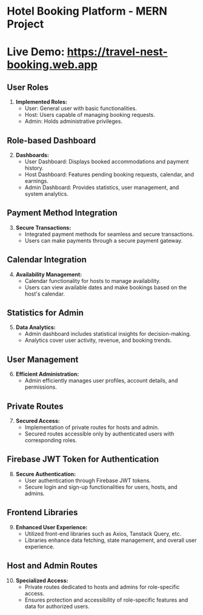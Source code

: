 # Hotel Booking Platform - MERN Project

# Live Demo: https://travel-nest-booking.web.app

## User Roles

1. **Implemented Roles:**
   - User: General user with basic functionalities.
   - Host: Users capable of managing booking requests.
   - Admin: Holds administrative privileges.

## Role-based Dashboard

2. **Dashboards:**
   - User Dashboard: Displays booked accommodations and payment history.
   - Host Dashboard: Features pending booking requests, calendar, and earnings.
   - Admin Dashboard: Provides statistics, user management, and system analytics.

## Payment Method Integration

3. **Secure Transactions:**
   - Integrated payment methods for seamless and secure transactions.
   - Users can make payments through a secure payment gateway.

## Calendar Integration

4. **Availability Management:**
   - Calendar functionality for hosts to manage availability.
   - Users can view available dates and make bookings based on the host's calendar.

## Statistics for Admin

5. **Data Analytics:**
   - Admin dashboard includes statistical insights for decision-making.
   - Analytics cover user activity, revenue, and booking trends.

## User Management

6. **Efficient Administration:**
   - Admin efficiently manages user profiles, account details, and permissions.

## Private Routes

7. **Secured Access:**
   - Implementation of private routes for hosts and admin.
   - Secured routes accessible only by authenticated users with corresponding roles.

## Firebase JWT Token for Authentication

8. **Secure Authentication:**
   - User authentication through Firebase JWT tokens.
   - Secure login and sign-up functionalities for users, hosts, and admins.

## Frontend Libraries

9. **Enhanced User Experience:**
   - Utilized front-end libraries such as Axios, Tanstack Query, etc.
   - Libraries enhance data fetching, state management, and overall user experience.

## Host and Admin Routes

10. **Specialized Access:**
    - Private routes dedicated to hosts and admins for role-specific access.
    - Ensures protection and accessibility of role-specific features and data for authorized users.
